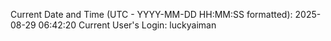 Current Date and Time (UTC - YYYY-MM-DD HH:MM:SS formatted): 2025-08-29 06:42:20
Current User's Login: luckyaiman
